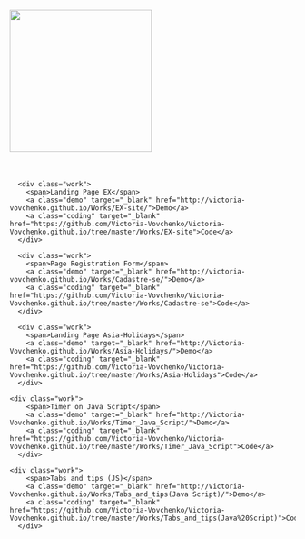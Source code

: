 <style>
body{
  margin-top: 20px;
  margin-left: 20px;
}
.works {
  margin-top: 50px;
}
.work {
  margin-bottom: 35px;
}
a {
  text-decoration: none;
}
span{
  font-size: 30px;
  font-weight: bold;
  padding-right: 30px;
}
.coding,
.demo {
  color: black;
  border: 1px solid black;
  border-radius: 7px;
  padding: 5px 15px 5px 15px;
  font-size: 25px;
  font-weight: bold;
  margin-right: 30px;
  
-webkit-box-shadow: 0px 2px 33px 4px rgba(0,0,0,0.75);
-moz-box-shadow: 0px 2px 33px 4px rgba(0,0,0,0.75);
box-shadow: 0px 2px 33px 4px rgba(0,0,0,0.75);
  
  
   background:    
    background: #73ea2e; /* Old browsers */
    background: 
background: #73ea2e; /* Old browsers */
background: -moz-linear-gradient(top,  #73ea2e 0%, #056608 100%, #2a4928 100%); /* FF3.6-15 */
background: -webkit-linear-gradient(top,  #73ea2e 0%,#056608 100%,#2a4928 100%); /* Chrome10-25,Safari5.1-6 */
background: linear-gradient(to bottom,  #73ea2e 0%,#056608 100%,#2a4928 100%); /* W3C, IE10+, FF16+, Chrome26+, Opera12+, Safari7+ */
filter: progid:DXImageTransform.Microsoft.gradient( startColorstr='#73ea2e', endColorstr='#2a4928',GradientType=0 ); /* IE6-9 */
}
</style>

<body>
  
  <img src="http://jjenningswagner.com/images/portfolio.png" style="width:250px"  alt="" />
  
  <div class="works">
    
      <div class="work">
        <span>Landing Page EX</span>
        <a class="demo" target="_blank" href="http://victoria-vovchenko.github.io/Works/EX-site/">Demo</a>
        <a class="coding" target="_blank" href="https://github.com/Victoria-Vovchenko/Victoria-Vovchenko.github.io/tree/master/Works/EX-site">Code</a>
      </div>
    
      <div class="work">
        <span>Page Registration Form</span>
        <a class="demo" target="_blank" href="http://victoria-vovchenko.github.io/Works/Cadastre-se/">Demo</a>
        <a class="coding" target="_blank" href="https://github.com/Victoria-Vovchenko/Victoria-Vovchenko.github.io/tree/master/Works/Cadastre-se">Code</a>
      </div>
    
      <div class="work">
        <span>Landing Page Asia-Holidays</span>
        <a class="demo" target="_blank" href="http://Victoria-Vovchenko.github.io/Works/Asia-Holidays/">Demo</a>
        <a class="coding" target="_blank" href="https://github.com/Victoria-Vovchenko/Victoria-Vovchenko.github.io/tree/master/Works/Asia-Holidays">Code</a>
      </div>
    
    <div class="work">
        <span>Timer on Java Script</span>
        <a class="demo" target="_blank" href="http://Victoria-Vovchenko.github.io/Works/Timer_Java_Script/">Demo</a>
        <a class="coding" target="_blank" href="https://github.com/Victoria-Vovchenko/Victoria-Vovchenko.github.io/tree/master/Works/Timer_Java_Script">Code</a>
      </div>
    
    <div class="work">
        <span>Tabs and tips (JS)</span>
        <a class="demo" target="_blank" href="http://Victoria-Vovchenko.github.io/Works/Tabs_and_tips(Java Script)/">Demo</a>
        <a class="coding" target="_blank" href="https://github.com/Victoria-Vovchenko/Victoria-Vovchenko.github.io/tree/master/Works/Tabs_and_tips(Java%20Script)">Code</a>
      </div>
    
 </div>
</body>
